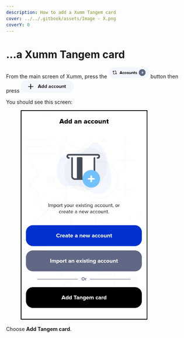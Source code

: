 ```yaml
---
description: How to add a Xumm Tangem card
cover: ../../.gitbook/assets/Image - X.png
coverY: 0
---
```


# ...a Xumm Tangem card

From the main screen of Xumm, press the ![](<../../.gitbook/assets/image (4).png>)button then press <img src="../../.gitbook/assets/image.png" alt="" data-size="line">&#x20;

You should see this screen:&#x20;

<figure><img src="../../.gitbook/assets/Add an account screen.png" alt=""><figcaption></figcaption></figure>

Choose **Add Tangem card**.
